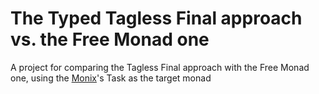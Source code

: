 # The Typed Tagless Final approach vs. the Free Monad one
A project for comparing the Tagless Final approach with the Free Monad one, using the [Monix](https://github.com/monix/monix)'s Task as the target monad
